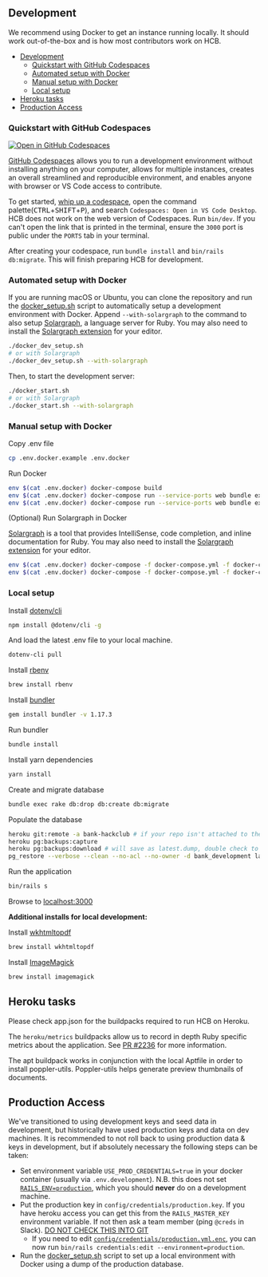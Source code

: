 ## Development

We recommend using Docker to get an instance running locally. It should work out-of-the-box and is how most contributors work on HCB.

- [Development](#development)
  - [Quickstart with GitHub Codespaces](#quickstart-with-github-codespaces)
  - [Automated setup with Docker](#automated-setup-with-docker)
  - [Manual setup with Docker](#manual-setup-with-docker)
  - [Local setup](#local-setup)
- [Heroku tasks](#heroku-tasks)
- [Production Access](#production-access)

### Quickstart with GitHub Codespaces

[![Open in GitHub Codespaces](https://github.com/codespaces/badge.svg)](https://github.com/codespaces/new?hide_repo_select=true&ref=main&repo=135250235&skip_quickstart=true&machine=premiumLinux&devcontainer_path=.devcontainer%2Fdevcontainer.json&geo=UsWest)

[GitHub Codespaces](https://docs.github.com/en/codespaces) allows you to run a development environment without installing anything on your computer, allows for multiple instances, creates an overall streamlined and reproducible environment, and enables anyone with browser or VS Code access to contribute.

To get started, [whip up a codespace](https://docs.github.com/en/codespaces/getting-started/quickstart), open the command palette(<kbd>CTRL</kbd>+<kbd>SHIFT</kbd>+<kbd>P</kbd>), and search `Codespaces: Open in VS Code Desktop`. HCB does not work on the web version of Codespaces. Run `bin/dev`. If you can't open the link that is printed in the terminal, ensure the `3000` port is public under the `PORTS` tab in your terminal.

After creating your codespace, run `bundle install` and `bin/rails db:migrate`. This will finish preparing HCB for development.

### Automated setup with Docker

If you are running macOS or Ubuntu, you can clone the repository and run the [docker_setup.sh](https://github.com/hackclub/hcb/docker_setup.sh) script to automatically setup a development environment with Docker. Append `--with-solargraph` to the command to also setup [Solargraph](https://solargraph.org), a language server for Ruby. You may also need to install the [Solargraph extension](https://github.com/castwide/solargraph#using-solargraph) for your editor.

```bash
./docker_dev_setup.sh
# or with Solargraph
./docker_dev_setup.sh --with-solargraph
```

Then, to start the development server:

```bash
./docker_start.sh
# or with Solargraph
./docker_start.sh --with-solargraph
```

### Manual setup with Docker

Copy .env file

```bash
cp .env.docker.example .env.docker
```

Run Docker

```bash
env $(cat .env.docker) docker-compose build
env $(cat .env.docker) docker-compose run --service-ports web bundle exec rails db:create db:migrate
env $(cat .env.docker) docker-compose run --service-ports web bundle exec rails s -b 0.0.0.0 -p 3000
```

(Optional) Run Solargraph in Docker

[Solargraph](https://solargraph.org/demo) is a tool that provides IntelliSense, code completion, and inline documentation for Ruby. You may also need to install the [Solargraph extension](https://github.com/castwide/solargraph#using-solargraph) for your editor.

```bash
env $(cat .env.docker) docker-compose -f docker-compose.yml -f docker-compose.solargraph.yml build
env $(cat .env.docker) docker-compose -f docker-compose.yml -f docker-compose.solargraph.yml up -d solargraph
```

### Local setup

Install [dotenv/cli](https://github.com/dotenv-org/cli)

```bash
npm install @dotenv/cli -g
```

And load the latest .env file to your local machine.

```bash
dotenv-cli pull
```

Install [rbenv](https://github.com/rbenv/rbenv)

```bash
brew install rbenv
```

Install [bundler](https://bundler.io/)

```bash
gem install bundler -v 1.17.3
```

Run bundler

```bash
bundle install
```

Install yarn dependencies

```bash
yarn install
```

Create and migrate database

```bash
bundle exec rake db:drop db:create db:migrate
```

Populate the database

```bash
heroku git:remote -a bank-hackclub # if your repo isn't attached to the heroku app
heroku pg:backups:capture
heroku pg:backups:download # will save as latest.dump, double check to make sure that file is created
pg_restore --verbose --clean --no-acl --no-owner -d bank_development latest.dump
```

Run the application

```bash
bin/rails s
```

Browse to [localhost:3000](http://localhost:3000)

**Additional installs for local development:**

Install [wkhtmltopdf](https://wkhtmltopdf.org/)

```bash
brew install wkhtmltopdf
```

Install [ImageMagick](https://imagemagick.org/)

```bash
brew install imagemagick
```

## Heroku tasks

Please check app.json for the buildpacks required to run HCB on Heroku.

The `heroku/metrics` buildpacks allow us to record in depth Ruby specific
metrics about the application.
See [PR #2236](https://github.com/hackclub/hcb/pull/2236)
for more information.

The apt buildpack works in conjunction with the local Aptfile in order to
install poppler-utils. Poppler-utils helps generate preview thumbnails of
documents.

## Production Access

We've transitioned to using development keys and seed data in development, but historically have used production keys and data on dev machines. It is recommended to not roll back to using production data & keys in development, but if absolutely necessary the following steps can be taken:

- Set environment variable `USE_PROD_CREDENTIALS=true` in your docker container (usually via `.env.development`). N.B. this does not set [`RAILS_ENV=production`](https://guides.rubyonrails.org/configuring.html#rails-environment-settings), which you should **never** do on a development machine.
- Put the production key in `config/credentials/production.key`. If you have heroku access you can get this from the `RAILS_MASTER_KEY` environment variable. If not then ask a team member (ping `@creds` in Slack). [DO NOT CHECK THIS INTO GIT](https://github.com/hackclub/hcb/blob/99fab73deb27a09a9424847e02080cb3ea5d09cf/.gitignore#L29)
    - If you need to edit [`config/credentials/production.yml.enc`](./config/credentials/production.yml.enc), you can now run `bin/rails credentials:edit --environment=production`.
- Run the [docker_setup.sh](https://github.com/hackclub/hcb/docker_setup.sh) script to set up a local environment with Docker using a dump of the production database.
